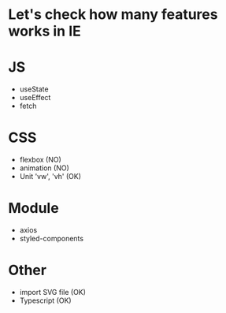 # Let's check how many features works in IE

# JS

- useState
- useEffect
- fetch

# CSS

- flexbox (NO)
- animation (NO)
- Unit 'vw', 'vh' (OK)



# Module

- axios
- styled-components



# Other

- import SVG file (OK)
- Typescript (OK)